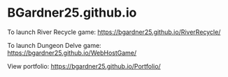 # BGardner25.github.io
To launch River Recycle game:
https://bgardner25.github.io/RiverRecycle/

To launch Dungeon Delve game:
https://bgardner25.github.io/WebHostGame/

View portfolio:
https://bgardner25.github.io/Portfolio/
